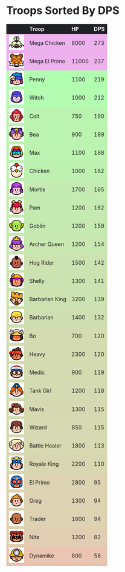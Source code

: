# Troops Sorted By DPS

<style>
    .heatMap {
        width: 100%;
        text-align: left;
    }
    .heatMap th {
        word-wrap: break-word;
        text-align: left;
        color: white;
        background: #202127;
    }
    .heatMap tr:nth-child(1) { background: rgba(200, 0, 200, 0.3); }
    .heatMap tr:nth-child(2) { background: rgba(200, 0, 200, 0.3); }
    .heatMap tr:nth-child(3) { background: rgba(0, 255, 0, 0.3); }
    .heatMap tr:nth-child(4) { background: rgba(8, 247, 0, 0.3); }
    .heatMap tr:nth-child(5) { background: rgba(33, 222, 0, 0.3); }
    .heatMap tr:nth-child(6) { background: rgba(35, 220, 0, 0.3); }
    .heatMap tr:nth-child(7) { background: rgba(37, 218, 0, 0.3); }
    .heatMap tr:nth-child(8) { background: rgba(43, 212, 0, 0.3); }
    .heatMap tr:nth-child(9) { background: rgba(63, 192, 0, 0.3); }
    .heatMap tr:nth-child(10) { background: rgba(66, 189, 0, 0.3); }
    .heatMap tr:nth-child(11) { background: rgba(70, 185, 0, 0.3); }
    .heatMap tr:nth-child(12) { background: rgba(76, 179, 0, 0.3); }
    .heatMap tr:nth-child(13) { background: rgba(90, 165, 0, 0.3); }
    .heatMap tr:nth-child(14) { background: rgba(91, 164, 0, 0.3); }
    .heatMap tr:nth-child(15) { background: rgba(93, 162, 0, 0.3); }
    .heatMap tr:nth-child(16) { background: rgba(101, 154, 0, 0.3); }
    .heatMap tr:nth-child(17) { background: rgba(115, 140, 0, 0.3); }
    .heatMap tr:nth-child(18) { background: rgba(115, 140, 0, 0.3); }
    .heatMap tr:nth-child(19) { background: rgba(117, 138, 0, 0.3); }
    .heatMap tr:nth-child(20) { background: rgba(118, 137, 0, 0.3); }
    .heatMap tr:nth-child(21) { background: rgba(121, 134, 0, 0.3); }
    .heatMap tr:nth-child(22) { background: rgba(122, 133, 0, 0.3); }
    .heatMap tr:nth-child(23) { background: rgba(123, 132, 0, 0.3); }
    .heatMap tr:nth-child(24) { background: rgba(127, 128, 0, 0.3); }
    .heatMap tr:nth-child(25) { background: rgba(145, 110, 0, 0.3); }
    .heatMap tr:nth-child(26) { background: rgba(145, 110, 0, 0.3); }
    .heatMap tr:nth-child(27) { background: rgba(145, 110, 0, 0.3); }
    .heatMap tr:nth-child(28) { background: rgba(160, 95, 0, 0.3); }
    .heatMap tr:nth-child(29) { background: rgba(188, 67, 0, 0.3); }
</style>

<div class="heatMap">

|   | Troop | HP | DPS | 
| -- | -- | -- | -- |
| <img src="../assets/sb_emote_mega-chicken.png"  width="40" height="40" /> | Mega Chicken | 8000 | 273 |
| <img src="../assets/sb_emote_mega-el-primo.png"  width="40" height="40" /> | Mega El Primo | 11000 | 237 |
| <img src="../assets/sb_emote_penny.png"  width="40" height="40" /> | Penny | 1100 | 219 |
| <img src="../assets/sb_emote_witch.png"  width="40" height="40" /> | Witch | 1000 | 212 |
| <img src="../assets/sb_emote_colt.png"  width="40" height="40" /> | Colt | 750 | 190 |
| <img src="../assets/sb_emote_bea.png"  width="40" height="40" /> | Bea | 900 | 189 |
| <img src="../assets/sb_emote_max.png"  width="40" height="40" /> | Max | 1100 | 188 |
| <img src="../assets/sb_emote_chicken.png"  width="40" height="40" /> | Chicken | 1000 | 182 |
| <img src="../assets/sb_emote_mortis.png"  width="40" height="40" /> | Mortis | 1700 | 165 |
| <img src="../assets/sb_emote_pam.png"  width="40" height="40" /> | Pam | 1200 | 162 |
| <img src="../assets/sb_emote_goblin.png"  width="40" height="40" /> | Goblin | 1200 | 159 |
| <img src="../assets/sb_emote_archer-queen.png"  width="40" height="40" /> | Archer Queen | 1200 | 154 |
| <img src="../assets/sb_emote_hog-rider.png"  width="40" height="40" /> | Hog Rider | 1500 | 142 |
| <img src="../assets/sb_emote_shelly.png"  width="40" height="40" /> | Shelly | 1300 | 141 |
| <img src="../assets/sb_emote_barbarian-king.png"  width="40" height="40" /> | Barbarian King | 3200 | 139 |
| <img src="../assets/sb_emote_barbarian.png"  width="40" height="40" /> | Barbarian | 1400 | 132 |
| <img src="../assets/sb_emote_bo.png"  width="40" height="40" /> | Bo | 700 | 120 |
| <img src="../assets/sb_emote_heavy.png"  width="40" height="40" /> | Heavy | 2300 | 120 |
| <img src="../assets/sb_emote_medic.png"  width="40" height="40" /> | Medic | 900 | 119 |
| <img src="../assets/sb_emote_tank-girl.png"  width="40" height="40" /> | Tank Girl | 1200 | 118 |
| <img src="../assets/sb_emote_mavis.png"  width="40" height="40" /> | Mavis | 1300 | 115 |
| <img src="../assets/sb_emote_wizard.png"  width="40" height="40" /> | Wizard | 850 | 115 |
| <img src="../assets/sb_emote_battle-healer.png"  width="40" height="40" /> | Battle Healer | 1800 | 113 |
| <img src="../assets/sb_emote_royale-king.png"  width="40" height="40" /> | Royale King | 2200 | 110 |
| <img src="../assets/sb_emote_el-primo.png"  width="40" height="40" /> | El Primo | 2800 | 95 |
| <img src="../assets/sb_emote_greg.png"  width="40" height="40" /> | Greg | 1300 | 94 |
| <img src="../assets/sb_emote_trader.png"  width="40" height="40" /> | Trader | 1600 | 94 |
| <img src="../assets/sb_emote_nita.png"  width="40" height="40" /> | Nita | 1200 | 82 |
| <img src="../assets/sb_emote_dynamike.png"  width="40" height="40" /> | Dynamike | 800 | 58 |

</div>